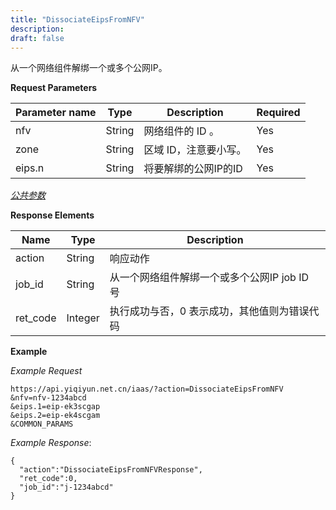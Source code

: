 ```yaml
---
title: "DissociateEipsFromNFV"
description: 
draft: false
---
```




从一个网络组件解绑一个或多个公网IP。

**Request Parameters**

| Parameter name | Type | Description | Required |
| --- | --- | --- | --- |
| nfv | String | 网络组件的 ID 。 | Yes |
| zone | String | 区域 ID，注意要小写。 | Yes |
| eips.n | String | 将要解绑的公网IP的ID | Yes |

[_公共参数_](../../../parameters/)

**Response Elements**

| Name | Type | Description |
| --- | --- | --- |
| action | String | 响应动作 |
| job_id | String | 从一个网络组件解绑一个或多个公网IP job ID 号 |
| ret_code | Integer | 执行成功与否，0 表示成功，其他值则为错误代码 |

**Example**

_Example Request_

```
https://api.yiqiyun.net.cn/iaas/?action=DissociateEipsFromNFV
&nfv=nfv-1234abcd
&eips.1=eip-ek3scgap
&eips.2=eip-ek4scgam
&COMMON_PARAMS
```

_Example Response_:

```
{
  "action":"DissociateEipsFromNFVResponse",
  "ret_code":0,
  "job_id":"j-1234abcd"
}
```
